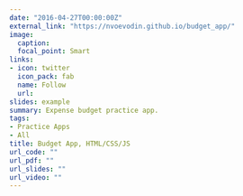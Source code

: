 ```yaml
---
date: "2016-04-27T00:00:00Z"
external_link: "https://nvoevodin.github.io/budget_app/"
image:
  caption: 
  focal_point: Smart
links:
- icon: twitter
  icon_pack: fab
  name: Follow
  url: 
slides: example
summary: Expense budget practice app.
tags:
- Practice Apps
- All
title: Budget App, HTML/CSS/JS
url_code: ""
url_pdf: ""
url_slides: ""
url_video: ""
---
```

